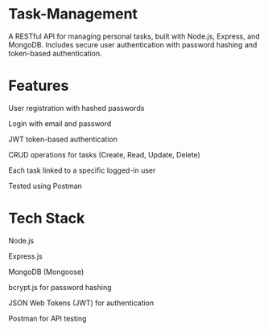 # Task-Management
A RESTful API for managing personal tasks, built with Node.js, Express, and MongoDB. Includes secure user authentication with password hashing and token-based authentication.

# Features
User registration with hashed passwords

Login with email and password

JWT token-based authentication

CRUD operations for tasks (Create, Read, Update, Delete)

Each task linked to a specific logged-in user

Tested using Postman

# Tech Stack
Node.js

Express.js

MongoDB (Mongoose)

bcrypt.js for password hashing

JSON Web Tokens (JWT) for authentication

Postman for API testing
